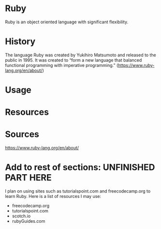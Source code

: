 # Ruby
Ruby is an object oriented language with significant flexibility.
# History
The language Ruby was created by Yukihiro Matsumoto and released to the public in 1995. It was created to “form a new language that balanced functional programming with imperative programming.” (https://www.ruby-lang.org/en/about/)
# Usage

# Resources

# Sources
https://www.ruby-lang.org/en/about/

# Add to rest of sections: UNFINISHED PART HERE
I plan on using sites such as tutorialspoint.com and freecodecamp.org to learn Ruby.
Here is a list of resources I may use:
- freecodecamp.org
- tutorialspoint.com
- scotch.io
- rubyGuides.com
